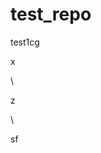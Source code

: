 # test_repo
test1cg



















x












\




z





\
































sf





















































































